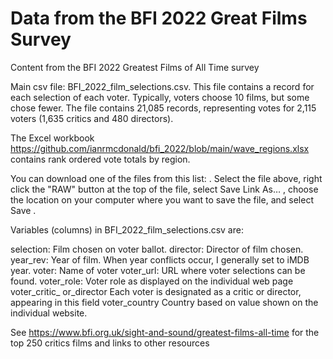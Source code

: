 # Data from the BFI 2022 Great Films Survey
Content from the BFI 2022 Greatest Films of All Time survey

Main csv file: BFI_2022_film_selections.csv.  This file contains a record for each selection of each voter.  Typically, voters choose 10 films, but some chose fewer.  The file contains 21,085 records, representing votes for 2,115 voters (1,635 critics and 480 directors).

The Excel workbook https://github.com/ianrmcdonald/bfi_2022/blob/main/wave_regions.xlsx contains rank ordered vote totals by region.

You can download one of the files from this list: <repository>.  Select the file above, right click the "RAW" button at the top of the file, select Save Link As… , choose the location on your computer where you want to save the file, and select Save .


Variables (columns) in BFI_2022_film_selections.csv are:

selection:        Film chosen on voter ballot.
director:         Director of film chosen.
year_rev:         Year of film.  When year conflicts occur, I generally set to iMDB year.
voter:            Name of voter
voter_url:        URL where voter selections can be found.
voter_role:       Voter role as displayed on the individual web page
voter_critic_
  or_director     Each voter is designated as a critic or director, appearing in this field
voter_country     Country based on value shown on the individual website.  

See https://www.bfi.org.uk/sight-and-sound/greatest-films-all-time for the top 250 critics films and links to other resources
